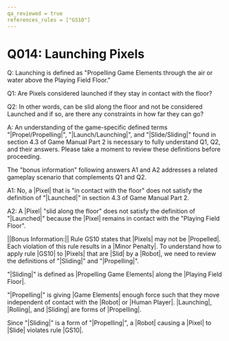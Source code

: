 ```yaml
---
qa_reviewed = true
references_rules = ["GS10"]
---
```


# Q014: Launching Pixels

Q: Launching is defined as "Propelling Game Elements through the air or water above the Playing Field Floor." 

Q1: Are Pixels considered launched if they stay in contact with the floor? 

Q2: In other words, can be slid along the floor and not be considered Launched and if so, are there any constraints in how far they can go?

A: An understanding of the game-specific defined terms "|Propel/Propelling|", "|Launch/Launching|", and "|Slide/Sliding|" found in section 4.3 of Game Manual Part 2 is necessary to fully understand Q1, Q2, and their answers. Please take a moment to review these definitions before proceeding. 

The "bonus information" following answers A1 and A2 addresses a related gameplay scenario that complements Q1 and Q2.

A1: No, a |Pixel| that is "in contact with the floor" does not satisfy the definition of "|Launched|" in section 4.3 of Game Manual Part 2.

A2: A |Pixel| "slid along the floor" does not satisfy the definition of "|Launched|" because the |Pixel| remains in contact with the "Playing Field Floor".

||Bonus Information:|| Rule GS10 states that |Pixels| may not be |Propelled|. Each violation of this rule results in a |Minor Penalty|. To understand how to apply rule |GS10| to |Pixels| that are |Slid| by a |Robot|, we need to review the definitions of "|Sliding|" and "|Propelling|".

"|Sliding|" is defined as |Propelling Game Elements| along the |Playing Field Floor|. 

"|Propelling|" is giving |Game Elements| enough force such that they move independent of contact with the |Robot| or |Human Player|. |Launching|, |Rolling|, and |Sliding| are forms of |Propelling|. 

Since "|Sliding|" is a form of "|Propelling|", a |Robot| causing a |Pixel| to |Slide| violates rule |GS10|.
